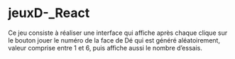 # jeuxD-_React
Ce jeu consiste à réaliser une interface qui affiche après chaque clique sur le bouton jouer le numéro de la face de Dé qui est généré aléatoirement, valeur comprise entre 1 et 6, puis affiche aussi le nombre d’essais.
